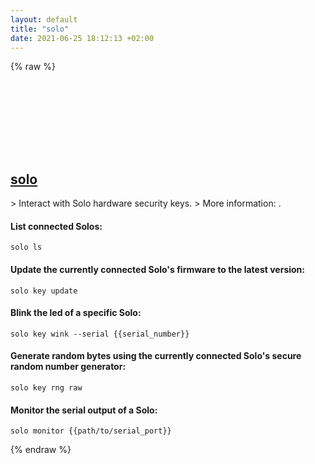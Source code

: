 ```yaml
---
layout: default
title: "solo"
date: 2021-06-25 18:12:13 +02:00
---
```

{% raw %}
<h2 id="solo">
  <a href="/en/common/solo.html">solo</a> <a href="#solo"><svg class="icon">
    <use href="/assets/images/unicode_sprite.svg#link" />
  </svg></a>
</h2>
> Interact with Solo hardware security keys.
> More information: <https://github.com/solokeys/solo-python>.

#### List connected Solos:
```shell
solo ls
```
#### Update the currently connected Solo's firmware to the latest version:
```shell
solo key update
```
#### Blink the led of a specific Solo:
```shell
solo key wink --serial {{serial_number}}
```
#### Generate random bytes using the currently connected Solo's secure random number generator:
```shell
solo key rng raw
```
#### Monitor the serial output of a Solo:
```shell
solo monitor {{path/to/serial_port}}
```
{% endraw %}